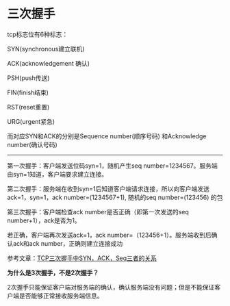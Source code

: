# 三次握手

tcp标志位有6种标志：

SYN(synchronous建立联机) 

ACK(acknowledgement 确认) 

PSH(push传送) 

FIN(finish结束)

RST(reset重置) 

URG(urgent紧急)



而对应SYN和ACK的分别是Sequence number(顺序号码) 和Acknowledge number(确认号码)

--------



第一次握手：客户端发送位码syn=1，随机产生seq number=1234567。服务端由syn=1知道，客户端要求建立连接。

第二次握手：服务端在收到syn=1后知道客户端请求连接，所以向客户端发送ack=1，syn=1，ack number=(1234567+1), 随机的seq number=(123456) 的包

第三次握手：客户端检查ack number是否正确（即第一次发送的seq number+1），ack是否为1。

若正确，客户端再次发送ack=1，ack number=（123456+1）。服务端收到后确认ack和ack number，正确则建立连接成功

参考文章：[TCP三次握手中SYN，ACK，Seq三者的关系](https://blog.csdn.net/u014507230/article/details/45310847)



**为什么是3次握手，不是2次握手？**

2次握手只能保证客户端对服务端的确认，确认服务端没有问题；但是不能保证客户端是否能够正常接收服务端信息。

